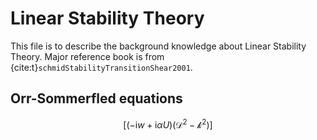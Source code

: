 # Linear Stability Theory
This file is to describe the background knowledge about Linear Stability Theory. Major reference book is from {cite:t}`schmidStabilityTransitionShear2001`.

##  Orr-Sommerfled equations

$$\left[(-\mathrm{i}w + \mathrm{i}\alpha U)  (\mathcal{D^2 - k^2}) \right]$$